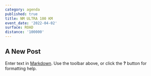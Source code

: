 ```yaml
---
category: agenda
published: true
title: NM ULTRA 100 KM
event_date: '2022-04-02'
surface: ROAD
distance: '100000'
---
```

## A New Post

Enter text in [Markdown](http://daringfireball.net/projects/markdown/). Use the toolbar above, or click the **?** button for formatting help.

